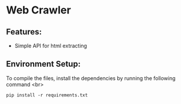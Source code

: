# Web Crawler

## Features:
* Simple API for html extracting 

## Environment Setup:
To compile the files, install the dependencies by running the following command <br\>

```pip install -r requirements.txt```
 

